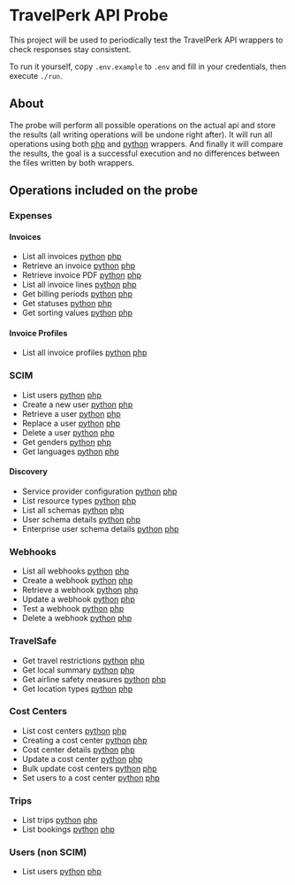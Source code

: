 # TravelPerk API Probe

This project will be used to periodically test the TravelPerk API wrappers to check responses stay consistent.

To run it yourself, copy `.env.example` to `.env` and fill in your credentials, then execute `./run`.

## About

The probe will perform all possible operations on the actual api and store the results (all writing operations will be undone right after).
It will run all operations using both [php](https://github.com/namelivia/travelperk-http-php) and [python](https://github.com/namelivia/travelperk-http-python/) wrappers. And finally it will compare the results, the goal is a successful execution and no differences between the files written by both wrappers.

## Operations included on the probe

### Expenses

#### Invoices

 - List all invoices [python](https://github.com/namelivia/travelperk-http-python/wiki/Invoices#list-all-invoices) [php](https://github.com/namelivia/travelperk-http-php/wiki/Invoices#list-all-invoices)
 - Retrieve an invoice [python](https://github.com/namelivia/travelperk-http-python/wiki/Invoices#retrieve-an-invoice) [php](https://github.com/namelivia/travelperk-http-php/wiki/Invoices#retrieve-an-invoice)
 - Retrieve invoice PDF [python](https://github.com/namelivia/travelperk-http-python/wiki/Invoices#retrieve-invoice-pdf) [php](https://github.com/namelivia/travelperk-http-php/wiki/Invoices#retrieve-invoice-pdf)
 - List all invoice lines [python](https://github.com/namelivia/travelperk-http-python/wiki/Invoices#list-all-invoice-lines) [php](https://github.com/namelivia/travelperk-http-php/wiki/Invoices#list-all-invoice-lines)
 - Get billing periods [python](https://github.com/namelivia/travelperk-http-python/wiki/Invoices#get-billing-periods) [php](https://github.com/namelivia/travelperk-http-php/wiki/Invoices#get-billing-periods)
 - Get statuses [python](https://github.com/namelivia/travelperk-http-python/wiki/Invoices#get-statuses) [php](https://github.com/namelivia/travelperk-http-php/wiki/Invoices#get-statuses)
 - Get sorting values [python](https://github.com/namelivia/travelperk-http-python/wiki/Invoices#get-sorting-values) [php](https://github.com/namelivia/travelperk-http-php/wiki/Invoices#get-sorting-values)

#### Invoice Profiles
 - List all invoice profiles [python](https://github.com/namelivia/travelperk-http-python/wiki/Invoice-Profiles#list-all-invoice-profiles) [php](https://github.com/namelivia/travelperk-http-php/wiki/Invoice-Profiles#list-all-invoice-profiles)

### SCIM
 - List users [python](https://github.com/namelivia/travelperk-http-python/wiki/Users#list-users) [php](https://github.com/namelivia/travelperk-http-php/wiki/Users#list-users)
 - Create a new user [python](https://github.com/namelivia/travelperk-http-python/wiki/Users#create-a-new-user) [php](https://github.com/namelivia/travelperk-http-php/wiki/Users#create-a-new-user)
 - Retrieve a user [python](https://github.com/namelivia/travelperk-http-python/wiki/Users#retrieve-a-user) [php](https://github.com/namelivia/travelperk-http-php/wiki/Users#retrieve-a-user)
 - Replace a user [python](https://github.com/namelivia/travelperk-http-python/wiki/Users#replace-a-user) [php](https://github.com/namelivia/travelperk-http-php/wiki/Users#replace-a-user)
 - Delete a user [python](https://github.com/namelivia/travelperk-http-python/wiki/Users#delete-a-user) [php](https://github.com/namelivia/travelperk-http-php/wiki/Users#delete-a-user)
 - Get genders [python](https://github.com/namelivia/travelperk-http-python/wiki/Users#get-genders) [php](https://github.com/namelivia/travelperk-http-php/wiki/Users#get-genders)
 - Get languages [python](https://github.com/namelivia/travelperk-http-python/wiki/Users#get-genders) [php](https://github.com/namelivia/travelperk-http-php/wiki/Users#get-genders)

#### Discovery
 - Service provider configuration [python](https://github.com/namelivia/travelperk-http-python/wiki/Discovery#service-provider-configuration) [php](https://github.com/namelivia/travelperk-http-php/wiki/Webhooks#list-all-webhook://github.com/namelivia/travelperk-http-php/wiki/Discovery#service-provider-configuration)
 - List resource types [python](https://github.com/namelivia/travelperk-http-python/wiki/Discovery#list-resource-types) [php](https://github.com/namelivia/travelperk-http-php/wiki/Discovery#list-resource-types)
 - List all schemas [python](https://github.com/namelivia/travelperk-http-python/wiki/Discovery#list-all-schemas) [php](https://github.com/namelivia/travelperk-http-php/wiki/Discovery#list-all-schemas)
 - User schema details [python](https://github.com/namelivia/travelperk-http-python/wiki/Discovery#user-schema-details) [php](https://github.com/namelivia/travelperk-http-php/wiki/Discovery#user-schema-details)
 - Enterprise user schema details [python](https://github.com/namelivia/travelperk-http-python/wiki/Discovery#enterprise-user-schema-details) [php](https://github.com/namelivia/travelperk-http-php/wiki/Discovery#enterprise-user-schema-details)

### Webhooks
 - List all webhooks [python](https://github.com/namelivia/travelperk-http-python/wiki/Webhooks#list-all-webhooks) [php](https://github.com/namelivia/travelperk-http-php/wiki/Webhooks#list-all-webhooks)
 - Create a webhook [python](https://github.com/namelivia/travelperk-http-python/wiki/Webhooks#create-a-webhook) [php](https://github.com/namelivia/travelperk-http-php/wiki/Webhooks#create-a-webhook)
 - Retrieve a webhook [python](https://github.com/namelivia/travelperk-http-python/wiki/Webhooks#retrieve-a-webhook) [php](https://github.com/namelivia/travelperk-http-php/wiki/Webhooks#retrieve-a-webhook)
 - Update a webhook [python](https://github.com/namelivia/travelperk-http-python/wiki/Webhooks#update-a-webhook) [php](https://github.com/namelivia/travelperk-http-php/wiki/Webhooks#update-a-webhook)
 - Test a webhook [python](https://github.com/namelivia/travelperk-http-python/wiki/Webhooks#test-a-webhook) [php](https://github.com/namelivia/travelperk-http-php/wiki/Webhooks#test-a-webhook)
 - Delete a webhook [python](https://github.com/namelivia/travelperk-http-python/wiki/Webhooks#delete-a-webhook) [php](https://github.com/namelivia/travelperk-http-php/wiki/Webhooks#delete-a-webhook)

### TravelSafe
 - Get travel restrictions [python](https://github.com/namelivia/travelperk-http-python/wiki/TravelSafe#get-travel-restrictions) [php](https://github.com/namelivia/travelperk-http-php/wiki/TravelSafe#get-travel-restrictions)
 - Get local summary [python](https://github.com/namelivia/travelperk-http-python/wiki/TravelSafe#get-local-summary) [php](https://github.com/namelivia/travelperk-http-php/wiki/TravelSafe#get-local-summary)
 - Get airline safety measures [python](https://github.com/namelivia/travelperk-http-python/wiki/TravelSafe#get-airline-safety-measures) [php](https://github.com/namelivia/travelperk-http-php/wiki/TravelSafe#get-airline-safety-measures)
 - Get location types [python](https://github.com/namelivia/travelperk-http-python/wiki/Users#get-genders) [php](https://github.com/namelivia/travelperk-http-php/wiki/Users#get-genders)

### Cost Centers
 - List cost centers [python](https://github.com/namelivia/travelperk-http-python/wiki/Cost-Centers#list-of-cost-centers) [php](https://github.com/namelivia/travelperk-http-php/wiki/Cost-Centers#list-of-cost-centers)
 - Creating a cost center [python](https://github.com/namelivia/travelperk-http-python/wiki/Cost-Centers#creating-a-cost-center) [php](https://github.com/namelivia/travelperk-http-php/wiki/Cost-Centers#creating-a-cost-center)
 - Cost center details [python](https://github.com/namelivia/travelperk-http-python/wiki/Cost-Centers#details-of-a-cost-center) [php](https://github.com/namelivia/travelperk-http-php/wiki/Cost-Centers#details-of-a-cost-center)
 - Update a cost center [python](https://github.com/namelivia/travelperk-http-python/wiki/Cost-Centers#update-a-cost-center) [php](https://github.com/namelivia/travelperk-http-php/wiki/Cost-Centers#update-a-cost-center)
 - Bulk update cost centers [python](https://github.com/namelivia/travelperk-http-python/wiki/Cost-Centers#bulk-update-of-cost-centers) [php](https://github.com/namelivia/travelperk-http-php/wiki/Cost-Centers#bulk-update-of-cost-centers)
 - Set users to a cost center [python](https://github.com/namelivia/travelperk-http-python/wiki/Cost-Centers#set-users-to-a-cost-center) [php](https://github.com/namelivia/travelperk-http-php/wiki/Cost-Centers#set-users-to-a-cost-center)
 
### Trips
 - List trips [python](https://github.com/namelivia/travelperk-http-python/wiki/Trips#list-all-trips) [php](https://github.com/namelivia/travelperk-http-php/wiki/Trips#list-all-trips)
 - List bookings [python](https://github.com/namelivia/travelperk-http-python/wiki/Trips#list-all-bookings) [php](https://github.com/namelivia/travelperk-http-php/wiki/Trips#list-all-bookings)

### Users (non SCIM)
 - List users [python](https://github.com/namelivia/travelperk-http-python/wiki/Users-(non-SCIM)#list-all-users) [php](https://github.com/namelivia/travelperk-http-php/wiki/Users-(non-SCIM)#list-all-users)
